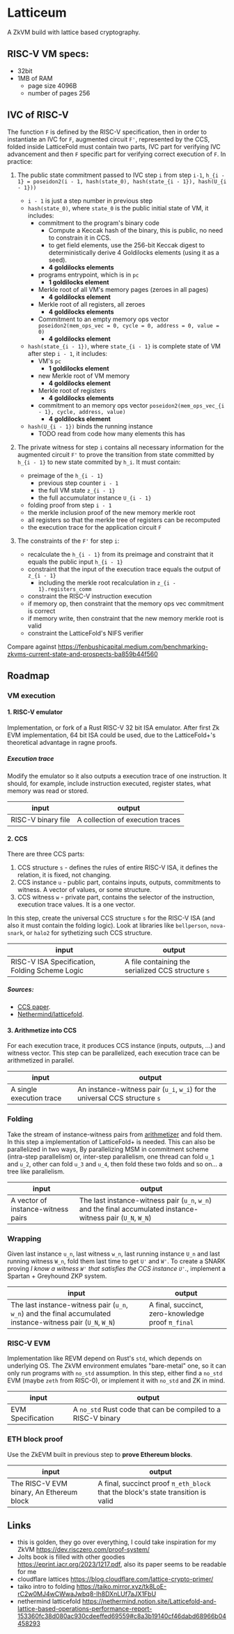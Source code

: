 # Latticeum

A ZkVM build with lattice based cryptography.

## RISC-V VM specs:

- 32bit
- 1MB of RAM
  - page size 4096B
  - number of pages 256

## IVC of RISC-V

The function `F` is defined by the RISC-V specification, then in order to instantiate
an IVC for `F`, augmented circuit `F'`, represented by the CCS, folded inside LatticeFold
must contain two parts, IVC part for verifying IVC advancement and then `F` specific
part for verifying correct execution of `F`. In practice:

1. The public state commitment passed to IVC step `i` from step `i-1`, `h_{i - 1} = poseidon2(i - 1, hash(state_0), hash(state_{i - 1}), hash(U_{i - 1}))`

   - `i - 1` is just a step number in previous step
   - `hash(state_0)`, where `state_0` is the public initial state of VM, it includes:
     - commitment to the program's binary code
       - Compute a Keccak hash of the binary, this is public, no need to constrain it in CCS.
       - to get field elements, use the 256-bit Keccak digest to deterministically derive 4 Goldilocks elements (using it as a seed).
       - **4 goldilocks elements**
     - programs entrypoint, which is in `pc`
       - **1 goldilocks element**
     - Merkle root of all VM's memory pages (zeroes in all pages)
       - **4 goldilocks element**
     - Merkle root of all registers, all zeroes
       - **4 goldilocks elements**
     - Commitment to an empty memory ops vector `poseidon2(mem_ops_vec = 0, cycle = 0, address = 0, value = 0)`
       - **4 goldilocks element**
   - `hash(state_{i - 1})`, where `state_{i - 1}` is complete state of VM after step `i - 1`, it includes:
     - VM's `pc`
       - **1 goldilocks element**
     - new Merkle root of VM memory
       - **4 goldilocks element**
     - Merkle root of registers
       - **4 goldilocks elements**
     - commitment to an memory ops vector `poseidon2(mem_ops_vec_{i - 1}, cycle, address, value)`
       - **4 goldilocks element**
   - `hash(U_{i - 1})` binds the running instance
     - TODO read from code how many elements this has

2. The private witness for step `i` contains all necessary information for the
   augmented circuit `F'` to prove the transition from state committed by `h_{i - 1}`
   to new state commited by `h_i`. It must contain:

   - preimage of the `h_{i - 1}`
     - previous step counter `i - 1`
     - the full VM state `z_{i - 1}`
     - the full accumulator instance `U_{i - 1}`
   - folding proof from step `i - 1`
   - the merkle inclusion proof of the new memory merkle root
   - all registers so that the merkle tree of registers can be recomputed
   - the execution trace for the application circuit `F`

3. The constraints of the `F'` for step `i`:
   - recalculate the `h_{i - 1}` from its preimage and constraint that it equals the public input `h_{i - 1}`
   - constraint that the input of the execution trace equals the output of `z_{i - 1}`
     - including the merkle root recalculation in `z_{i - 1}.registers_comm`
   - constraint the RISC-V instruction execution
   - if memory op, then constraint that the memory ops vec commitment is correct
   - if memory write, then constraint that the new memory merkle root is valid
   - constraint the LatticeFold's NIFS verifier

Compare against https://fenbushicapital.medium.com/benchmarking-zkvms-current-state-and-prospects-ba859b44f560

## Roadmap

### VM execution

#### 1. RISC-V emulator

Implementation, or fork of a Rust RISC-V 32 bit ISA emulator. After first
Zk EVM implementation, 64 bit ISA could be used, due to the LatticeFold+'s
theoretical advantage in ragne proofs.

##### Execution trace

Modify the emulator so it also outputs a execution trace of one instruction.
It should, for example, include instruction executed, register states,
what memory was read or stored.

| input              | output                           |
| ------------------ | -------------------------------- |
| RISC-V binary file | A collection of execution traces |

#### 2. CCS

There are three CCS parts:

1. CCS structure `s` - defines the rules of entire RISC-V ISA, it defines the
   relation, it is fixed, not changing.
2. CCS instance `u` - public part, contains inputs, outputs, commitments to witness.
   A vector of values, or some structure.
3. CCS witness `w` - private part, contains the selector of the instruction, execution
   trace values. It is a one vector.

In this step, create the universal CCS structure `s` for the RISC-V ISA (and also
it must contain the folding logic). Look at libraries like `bellperson`, `nova-snark`,
or `halo2` for sythetizing such CCS structure.

| input                                          | output                                             |
| ---------------------------------------------- | -------------------------------------------------- |
| RISC-V ISA Specification, Folding Scheme Logic | A file containing the serialized CCS structure `s` |

##### Sources:

- [CCS paper](./papers/CCS.pdf).
- [Nethermind/latticefold](https://github.com/NethermindEth/latticefold/blob/main/latticefold/src/arith.rs#L51).

#### 3. Arithmetize into CCS

For each execution trace, it produces CCS instance (inputs, outputs, ...) and
witness vector. This step can be parallelized, each execution trace can be arithmetized
in parallel.

| input                    | output                                                                      |
| ------------------------ | --------------------------------------------------------------------------- |
| A single execution trace | An instance-witness pair (`u_i`, `w_i`) for the universal CCS structure `s` |

### Folding

Take the stream of instance-witness pairs from [arithmetizer](#4-arithmetize-into-ccs)
and fold them. In this step a implementation of LatticeFold+ is needed.
This can also be parallelized in two ways,
By parallelizing MSM in commitment scheme (intra-step parallelism) or,
inter-step parallelism, one thread can fold `u_1` and `u_2`, other can fold
`u_3` and `u_4`, then fold these two folds and so on... a tree like parallelism.

| input                              | output                                                                                                       |
| ---------------------------------- | ------------------------------------------------------------------------------------------------------------ |
| A vector of instance-witness pairs | The last instance-witness pair (`u_n`, `w_n`) and the final accumulated instance-witness pair (`U_N`, `W_N`) |

### Wrapping

Given last instance `u_n`, last witness `w_n`, last running instance `U_n` and
last running witness `W_n`, fold them last time to get `U'` and `W'`.
To create a SNARK proving _I know a witness `W'` that satisfies the CCS instance `U'`._,
implement a Spartan + Greyhound ZKP system.

| input                                                                                                        | output                                            |
| ------------------------------------------------------------------------------------------------------------ | ------------------------------------------------- |
| The last instance-witness pair (`u_n`, `w_n`) and the final accumulated instance-witness pair (`U_N`, `W_N`) | A final, succinct, zero-knowledge proof `π_final` |

### RISC-V EVM

Implementation like REVM depend on Rust's `std`, which depends on underlying OS.
The ZkVM environment emulates "bare-metal" one, so it can only run programs
with `no_std` assumption. In this step, either find a `no_std` EVM (maybe `zeth`
from RISC-0), or implement it with `no_std` and ZK in mind.

| input             | output                                                       |
| ----------------- | ------------------------------------------------------------ |
| EVM Specification | A `no_std` Rust code that can be compiled to a RISC-V binary |

### ETH block proof

Use the ZkEVM built in previous step to **prove Ethereum blocks**.

| input                                    | output                                                                           |
| ---------------------------------------- | -------------------------------------------------------------------------------- |
| The RISC-V EVM binary, An Ethereum block | A final, succinct proof `π_eth_block` that the block's state transition is valid |

## Links

- this is golden, they go over everything, I could take inspiration for my ZkVM https://dev.risczero.com/proof-system/
- Jolts book is filled with other goodies https://eprint.iacr.org/2023/1217.pdf, also its paper seems to be readable for me
- cloudflare lattices https://blog.cloudflare.com/lattice-crypto-primer/
- taiko intro to folding https://taiko.mirror.xyz/tk8LoE-rC2w0MJ4wCWwaJwbq8-Ih8DXnLUf7aJX1FbU
- nethermind latticefold https://nethermind.notion.site/Latticefold-and-lattice-based-operations-performance-report-153360fc38d080ac930cdeeffed69559#c8a3b19140cf46dabd68966b04458293
